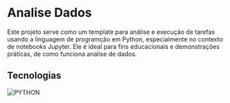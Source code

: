 # Analise Dados
 Este projeto serve como um template para análise e execução de tarefas usando a linguagem de programção em Python, especialmente no contexto de notebooks Jupyter. Ele é ideal para fins educacionais e demonstrações práticas, de como funciona analise de dados.


## Tecnologias
![PYTHON](https://img.shields.io/badge/PYTHON-000?style=for-the-badge&logo=python&logoColor=1DE41A)
